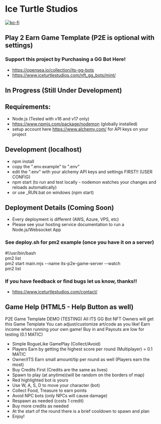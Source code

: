 # Ice Turtle Studios 

[![ko-fi](https://ko-fi.com/img/githubbutton_sm.svg)](https://ko-fi.com/Q5Q2JHUHV)

## Play 2 Earn Game Template (P2E is optional with settings)

### Support this project by Purchasing a GG Bot Here!
- https://opensea.io/collection/its-gg-bots
- https://www.iceturtlestudios.com/nft_gg_bots/mint/
 
## In Progress (Still Under Development)   

## Requirements:
- Node.js (Tested with v16 and v17 only)
- https://www.npmjs.com/package/nodemon (globally installed)
- setup account here https://www.alchemy.com/ for API keys on your project

## Development (localhost)   
- npm install
- copy the ".env.example" to ".env"
- edit the ".env" with your alchemy API keys and settings FIRST!! (USER CONFIG) 
- npm start (to run and test locally - nodemon watches your changes and reloads automatically)  
- or use _RUN.bat on windows (npm start)

## Deployment Details (Coming Soon)  
- Every deployment is different (AWS, Azure, VPS, etc)  
- Please see your hosting service documentation to run a Node.js/Websocket App  

### See deploy.sh for pm2 example (once you have it on a server)  
#!/usr/bin/bash  
pm2 list  
pm2 start main.mjs --name its-p2e-game-server --watch  
pm2 list  

### If you have feedback or find bugs let us know, thanks!!
- https://www.iceturtlestudios.com/contact/


## Game Help (HTML5 - Help Button as well)

P2E Game Template DEMO (TESTING)
All ITS GG Bot NFT Owners will get this Game Template
You can adjust/customize art/code as you like!
Earn income when running your own game!
Buy in and Payouts are low for testing (0.1 MATIC)

- Simple RogueLike GamePlay (Collect/Avoid)
- Players Earn by getting the highest score per round (Multiplayer) = 0.1 MATIC
- Owner/ITS Earn small amount/tip per round as well (Players earn the most)
- Buy Credits First (Credits are the same as lives)
- Spawn to play (at anytime)(will be random on the borders of map)
- Red highlighted bot is yours
- Use W, A, S, D to move your character (bot)
- Collect Food, Treasure to earn points
- Avoid NPC bots (only NPCs will cause damage)
- Respawn as needed (costs 1 credit)
- Buy more credits as needed
- At the start of the round there is a brief cooldown to spawn and plan
- Enjoy!
